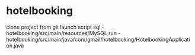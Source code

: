 # hotelbooking

clone project from git
launch script sql - hotelbooking/src/main/resources/MySQL
run - hotelbooking/src/main/java/com/gmail/hotelbooking/HotelbookingApplication.java